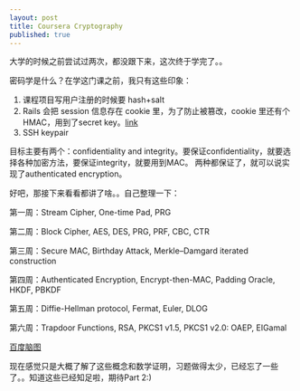 ```yaml
---
layout: post
title: Coursera Cryptography
published: true
---
```


大学的时候之前尝试过两次，都没跟下来，这次终于学完了。。

密码学是什么？在学这门课之前，我只有这些印象：

1. 课程项目写用户注册的时候要 hash+salt
2. Rails 会把 session 信息存在 cookie 里，为了防止被篡改，cookie 里还有个 HMAC，用到了secret key。[link](http://stackoverflow.com/questions/13786320/rails-where-is-message-digest-of-sessions-using-default-cookiestore)
3. SSH keypair

目标主要有两个：confidentiality and integrity。要保证confidentiality，就要选择各种加密方法，要保证integrity，就要用到MAC。
两种都保证了，就可以说实现了authenticated encryption。

好吧，那接下来看看都讲了啥。。自己整理一下：

第一周：Stream Cipher, One-time Pad, PRG

第二周：Block Cipher, AES, DES, PRG, PRF, CBC, CTR

第三周：Secure MAC, Birthday Attack, Merkle–Damgard iterated construction

第四周：Authenticated Encryption, Encrypt-then-MAC, Padding Oracle, HKDF, PBKDF

第五周：Diffie-Hellman protocol, Fermat, Euler, DLOG

第六周：Trapdoor Functions, RSA, PKCS1 v1.5, PKCS1 v2.0: OAEP, EIGamal

[百度脑图](http://naotu.baidu.com/viewshare.html?shareId=awh8z6rrpwk4)

现在感觉只是大概了解了这些概念和数学证明，习题做得太少，已经忘了一些了。。知道这些已经知足啦，期待Part 2:)
